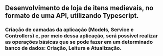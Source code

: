 ## Desenvolvimento de loja de itens medievais, no formato de uma API, utilizando Typescript.

### Criação de camadas da aplicação (Models, Service e Controllers) e, por meio dessa aplicação, será possível realizar as operações básicas que se pode fazer em um determinado banco de dados: Criação, Leitura e Atualização.

<!-- Olá, Tryber!

Esse é apenas um arquivo inicial para o README do seu projeto.

É essencial que você preencha esse documento por conta própria, ok?

Não deixe de usar nossas dicas de escrita de README de projetos, e deixe sua criatividade brilhar!

⚠️ IMPORTANTE: você precisa deixar nítido:
- quais arquivos/pastas foram desenvolvidos por você; 
- quais arquivos/pastas foram desenvolvidos por outra pessoa estudante;
- quais arquivos/pastas foram desenvolvidos pela Trybe.

-->
